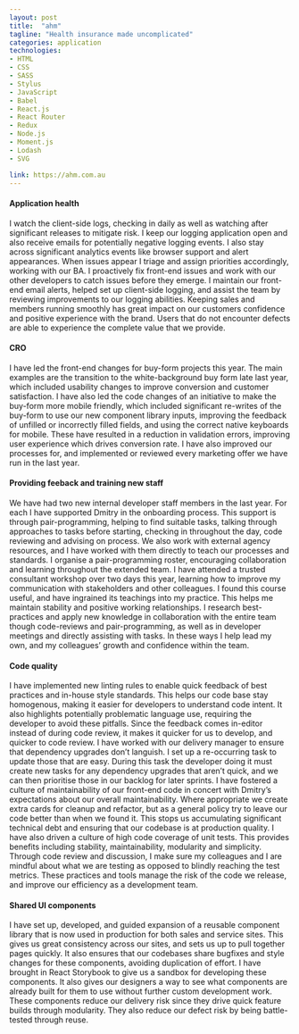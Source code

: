 ```yaml
---
layout: post
title:  "ahm"
tagline: "Health insurance made uncomplicated"
categories: application
technologies:
- HTML
- CSS
- SASS
- Stylus
- JavaScript
- Babel
- React.js
- React Router
- Redux
- Node.js
- Moment.js
- Lodash
- SVG

link: https://ahm.com.au
---
```

<!-- TODO: Images for desktop, mobile, sales & service.  -->


<!-- TODO: Preamble and tidy up, with references to technologies etc.  -->

#### Application health

I watch the client-side logs, checking in daily as well as watching after significant releases to mitigate risk. I keep our logging application open and also receive emails for potentially negative logging events. I also stay across significant analytics events like browser support and alert appearances.
When issues appear I triage and assign priorities accordingly, working with our BA. I proactively fix front-end issues and work with our other developers to catch issues before they emerge.
I maintain our front-end email alerts, helped set up client-side logging, and assist the team by reviewing improvements to our logging abilities.
Keeping sales and members running smoothly has great impact on our customers confidence and positive experience with the brand. Users that do not encounter defects are able to experience the complete value that we provide.


#### CRO

I have led the front-end changes for buy-form projects this year. The main examples are the transition to the white-background buy form late last year, which included usability changes to improve conversion and customer satisfaction. I have also led the code changes of an initiative to make the buy-form more mobile friendly, which included significant re-writes of the buy-form to use our new component library inputs, improving the feedback of unfilled or incorrectly filled fields, and using the correct native keyboards for mobile. These have resulted in a reduction in validation errors, improving user experience which drives conversion rate.
I have also improved our processes for, and implemented or reviewed every marketing offer we have run in the last year.


#### Providing feeback and training new staff

We have had two new internal developer staff members in the last year. For each I have supported Dmitry in the onboarding process. This support is through pair-programming, helping to find suitable tasks, talking through approaches to tasks before starting, checking in throughout the day, code reviewing and advising on process.
We also work with external agency resources, and I have worked with them directly to teach our processes and standards. I organise a pair-programming roster, encouraging collaboration and learning throughout the extended team.
I have attended a trusted consultant workshop over two days this year, learning how to improve my communication with stakeholders and other colleagues. I found this course useful, and have ingrained its teachings into my practice. This helps me maintain stability and positive working relationships.
I research best-practices and apply new knowledge in collaboration with the entire team though code-reviews and pair-programming, as well as in developer meetings and directly assisting with tasks.
In these ways I help lead my own, and my colleagues’ growth and confidence within the team.

#### Code quality
I have implemented new linting rules to enable quick feedback of best practices and in-house style standards. This helps our code base stay homogenous, making it easier for developers to understand code intent. It also highlights potentially problematic language use, requiring the developer to avoid these pitfalls. Since the feedback comes in-editor instead of during code review, it makes it quicker for us to develop, and quicker to code review.
I have worked with our delivery manager to ensure that dependency upgrades don’t languish. I set up a re-occurring task to update those that are easy. During this task the developer doing it must create new tasks for any dependency upgrades that aren’t quick, and we can then prioritise those in our backlog for later sprints.
I have fostered a culture of maintainability of our front-end code in concert with Dmitry’s expectations about our overall maintainability. Where appropriate we create extra cards for cleanup and refactor, but as a general policy try to leave our code better than when we found it. This stops us accumulating significant technical debt and ensuring that our codebase is at production quality.
I have also driven a culture of high code coverage of unit tests. This provides benefits including stability, maintainability, modularity and simplicity. Through code review and discussion, I make sure my colleagues and I are mindful about what we are testing as opposed to blindly reaching the test metrics.
These practices and tools manage the risk of the code we release, and improve our efficiency as a development team.

#### Shared UI components
I have set up, developed, and guided expansion of a reusable component library that is now used in production for both sales and service sites. This gives us great consistency across our sites, and sets us up to pull together pages quickly. It also ensures that our codebases share bugfixes and style changes for these components, avoiding duplication of effort. I have brought in React Storybook to give us a sandbox for developing these components. It also gives our designers a way to see what components are already built for them to use without further custom development work. These components reduce our delivery risk since they drive quick feature builds through modularity. They also reduce our defect risk by being battle-tested through reuse.